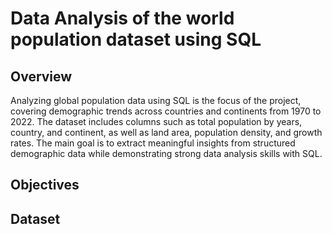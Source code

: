 # Data Analysis of the world population dataset using SQL

## Overview
Analyzing global population data using SQL is the focus of the project, covering demographic trends across countries and continents from 1970 to 2022. The dataset includes columns such as total population by years, country, and continent, as well as land area, population density, and growth rates. The main goal is to extract meaningful insights from structured demographic data while demonstrating strong data analysis skills with SQL.

## Objectives


## Dataset
